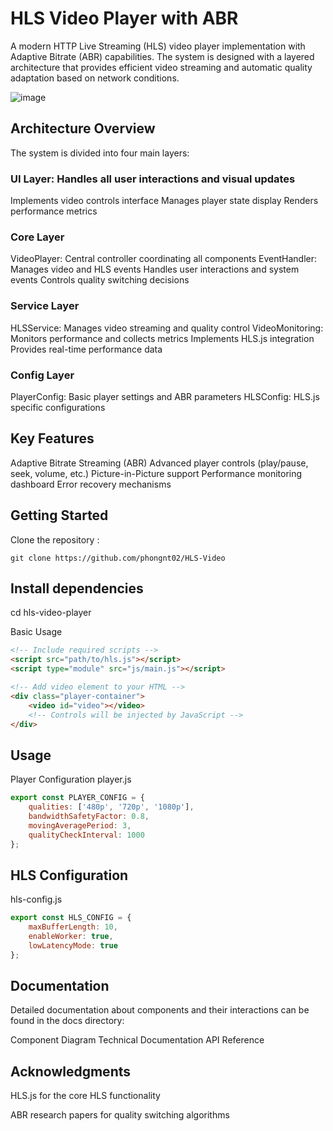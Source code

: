 # HLS Video Player with ABR
A modern HTTP Live Streaming (HLS) video player implementation with Adaptive Bitrate (ABR) capabilities. The system is designed with a layered architecture that provides efficient video streaming and automatic quality adaptation based on network conditions.

![image](https://github.com/user-attachments/assets/27c7aec5-b3de-4297-b333-ab5a4b3dd93b)

## Architecture Overview
The system is divided into four main layers:

### UI Layer: Handles all user interactions and visual updates
Implements video controls interface
Manages player state display
Renders performance metrics

### Core Layer

VideoPlayer: Central controller coordinating all components
EventHandler: Manages video and HLS events
Handles user interactions and system events
Controls quality switching decisions

### Service Layer

HLSService: Manages video streaming and quality control
VideoMonitoring: Monitors performance and collects metrics
Implements HLS.js integration
Provides real-time performance data

### Config Layer

PlayerConfig: Basic player settings and ABR parameters
HLSConfig: HLS.js specific configurations

## Key Features

Adaptive Bitrate Streaming (ABR)
Advanced player controls (play/pause, seek, volume, etc.)
Picture-in-Picture support
Performance monitoring dashboard
Error recovery mechanisms

## Getting Started

Clone the repository :

`git clone https://github.com/phongnt02/HLS-Video`

## Install dependencies
cd hls-video-player

Basic Usage

```html
<!-- Include required scripts -->
<script src="path/to/hls.js"></script>
<script type="module" src="js/main.js"></script>

<!-- Add video element to your HTML -->
<div class="player-container">
    <video id="video"></video>
    <!-- Controls will be injected by JavaScript -->
</div>
```

## Usage
Player Configuration
player.js

```javascript
export const PLAYER_CONFIG = {
    qualities: ['480p', '720p', '1080p'],
    bandwidthSafetyFactor: 0.8,
    movingAveragePeriod: 3,
    qualityCheckInterval: 1000
};
```

## HLS Configuration
hls-config.js

```javascript
export const HLS_CONFIG = {
    maxBufferLength: 10,
    enableWorker: true,
    lowLatencyMode: true
};
```

## Documentation
Detailed documentation about components and their interactions can be found in the docs directory:

Component Diagram
Technical Documentation
API Reference

## Acknowledgments

HLS.js for the core HLS functionality

ABR research papers for quality switching algorithms
